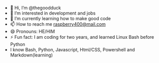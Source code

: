- 👋 Hi, I’m @thegoodduck
- 👀 I’m interested in development and jobs
- 🌱 I’m currently learning how to make good code
- 📫 How to reach me raspberry400@mail.com
- 😄 Pronouns: HE/HIM
- ⚡ Fun fact: I am coding for two years, and learned Linux Bash before Python
- I know Bash, Python, Javascript, Html/CSS, Powershell and Markdown(learning)

<!---
thegoodduck/thegoodduck is a ✨ special ✨ repository because its `README.md` (this file) appears on your GitHub profile.
You can click the Preview link to take a look at your changes.
--->
